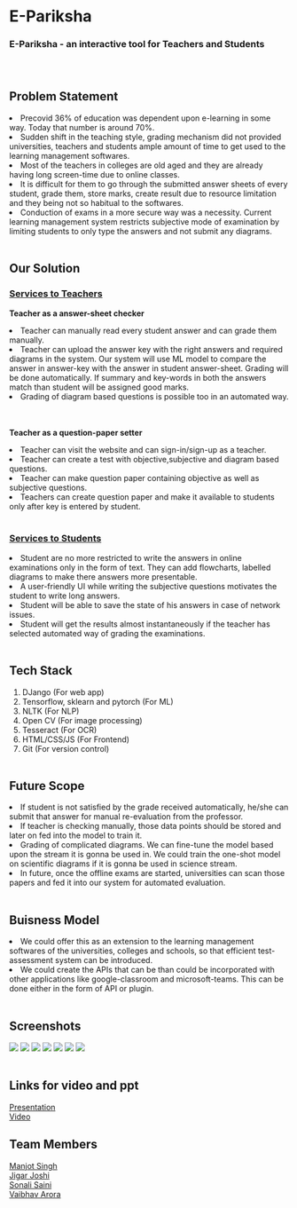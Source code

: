 <h1> E-Pariksha </h1>
<h3>E-Pariksha - an interactive tool for Teachers and Students<h3>
<br>

## Problem Statement
<li>Precovid 36% of education was dependent upon e-learning in some way. Today that number is around 70%.

<li>Sudden shift in the teaching style, grading mechanism did not provided universities, teachers and students ample amount of time to get used to the learning management softwares.

<li>Most of the teachers in colleges are old aged and they are already having long screen-time due to online classes.

<li>It is difficult for them to go through the submitted answer sheets of every student, grade them, store marks, create result due to resource limitation and they being not so habitual to the softwares.

<li>Conduction of exams in a more secure way was a necessity. Current learning management system restricts subjective mode of examination by limiting students to only type the answers and not submit any diagrams.<br>

<br>

## Our Solution

### <u>Services to Teachers</u>
<b>Teacher as a answer-sheet checker</b>
<li>Teacher can manually read every student answer and can grade them manually.

<li>Teacher can upload the answer key with the right answers and required diagrams in the system. Our system will use ML model to compare the answer in answer-key with the answer in student answer-sheet. Grading will be done automatically. If summary and key-words in both the answers match than student will be assigned good marks.
 
<li>Grading of diagram based questions is possible too in an automated way.

<br></br>
<b>Teacher as a question-paper setter</b>
<li>Teacher can visit the website and can sign-in/sign-up as a teacher.
<li>Teacher can create a test with objective,subjective and diagram based questions.
<li>Teacher can make question paper containing objective as well as subjective questions.
<li>Teachers can create question paper and make it available to students only after key is entered by student.
<br><br>

### <u> Services to Students</u>

<li>Student are no more restricted to write the answers in online examinations only in the form of text. They can add flowcharts, labelled diagrams to make there answers more presentable.

<li>A user-friendly UI while writing the subjective questions motivates the student to write long answers.

<li>Student will be able to save the state of his answers in case of network issues.

<li>Student will get the results almost instantaneously if the teacher has selected automated way of grading the examinations.
 <br><br>

## Tech Stack 
1)   DJango (For web app)
2)   Tensorflow, sklearn and pytorch (For ML)
3)   NLTK (For NLP)
4)   Open CV (For image processing)
5)   Tesseract (For OCR)
6)   HTML/CSS/JS (For Frontend)
7)   Git (For version control)<br><br>

## Future Scope


<li>If student is not satisfied by the grade received automatically, he/she can submit that answer for manual re-evaluation from the professor.
<li>If teacher is checking manually, those data points should be stored and later on fed into the model to train it.
<li>Grading of complicated diagrams. We can fine-tune the model based upon the stream it is gonna be used in. We could train the one-shot model on scientific diagrams if it is gonna be used in science stream.
<li>In future, once the offline exams are started, universities can scan those papers and fed it into our system for automated evaluation. <br><br>

## Buisness Model

<li>We could offer this as an extension to the learning management softwares of the universities, colleges and schools, so that efficient test-assessment system can be introduced.

<li>We could create the APIs that can be than could be incorporated with other applications like google-classroom and microsoft-teams. This can be done either in the form of API or plugin.<br><br>

## Screenshots

<img src="images/01.jpeg">
<img src="images/06.jpeg">
<img src="images/05.jpeg">
<img src="images/07.jpeg">
<img src="images/08.jpeg">
<img src="images/04.jpeg">
<img src="images/03.jpeg"><br><br>

## Links for video and ppt

<a href =" https://docs.google.com/presentation/d/1tv4mXJ798eIeUXtXnNAzrAShiqcZ97E9neAFpCIM08M/edit?usp=sharing" >Presentation </a><br>
<a href = "">Video </a> <br>


## Team Members
<a href = "https://github.com/manjotsinghbagha/">Manjot Singh</a> <br>
<a href = "https://github.com/JigarJoshi04/">Jigar Joshi </a> <br>
<a href = "https://github.com/sonali681/">Sonali Saini</a> <br>
<a href = "https://github.com/vaibhavarora102/">Vaibhav Arora </a><br>
